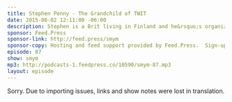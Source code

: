 ```yaml
---
title: Stephen Penny - The Grandchild of TWIT
date: 2015-06-02 12:11:00 -06:00
description: Stephen is a Brit living in Finland and he&rsquo;s organized fellow ex-pats from around the world to talk tech with a decidely different angle on things than those of us in North America hear - while still lusting after the same gadgets and tech.
sponsor: Feed.Press
sponsor-link: http://feed.press/smym
sponsor-copy: Hosting and feed support provided by Feed.Press.  Sign-up today and try FeedPress on a 14 day trial (no contracts or commitments). Use promo code "smym" during checkout to get 10% off your first year.
episode: 87
show: smym
mp3: http://podcasts-1.feedpress.co/10590/smym-87.mp3
layout: episode
---
```


Sorry. Due to importing issues, links and show notes were lost in translation.
